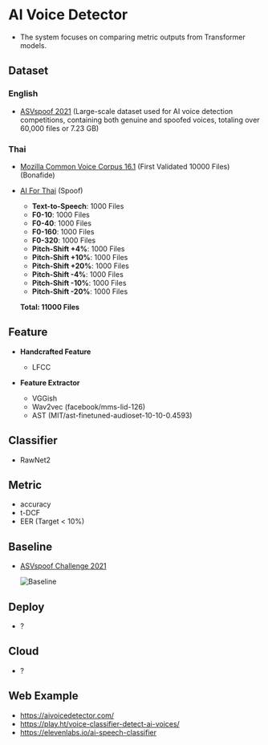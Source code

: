 # AI Voice Detector
- The system focuses on comparing metric outputs from Transformer models.

## Dataset

### English
- [ASVspoof 2021](https://www.asvspoof.org/index2021.html) (Large-scale dataset used for AI voice detection competitions, containing both genuine and spoofed voices, totaling over 60,000 files or 7.23 GB)
  
### Thai
- [Mozilla Common Voice Corpus 16.1](https://commonvoice.mozilla.org/th/datasets) (First Validated 10000 Files) (Bonafide)
- [AI For Thai](https://aiforthai.in.th/corpus.php) (Spoof)
  - **Text-to-Speech**: 1000 Files
  - **F0-10**: 1000 Files
  - **F0-40**: 1000 Files
  - **F0-160**: 1000 Files
  - **F0-320**: 1000 Files
  - **Pitch-Shift +4%**: 1000 Files
  - **Pitch-Shift +10%**: 1000 Files
  - **Pitch-Shift +20%**: 1000 Files
  - **Pitch-Shift -4%**: 1000 Files
  - **Pitch-Shift -10%**: 1000 Files
  - **Pitch-Shift -20%**: 1000 Files

  **Total: 11000 Files**

## Feature

- **Handcrafted Feature**
  - LFCC

- **Feature Extractor**
  - VGGish
  - Wav2vec (facebook/mms-lid-126)
  - AST (MIT/ast-finetuned-audioset-10-10-0.4593)

## Classifier
- RawNet2

## Metric
- accuracy
- t-DCF
- EER (Target < 10%)

## Baseline

- [ASVspoof Challenge 2021](https://github.com/asvspoof-challenge/2021)

  ![Baseline](https://github.com/TakdanaiG/SyntheticAiVoice/assets/112264938/ac0a47b2-ce93-4e3e-834e-888c3757f179)

## Deploy
- ?

## Cloud
- ?

## Web Example
- https://aivoicedetector.com/
- https://play.ht/voice-classifier-detect-ai-voices/
- https://elevenlabs.io/ai-speech-classifier

